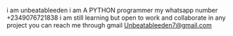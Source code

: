 i am unbeatableeden 
i am A PYTHON programmer 
my whatsapp number +2349076721838 
i am still learning but open to work and collaborate in any project
you can reach me through gmail Unbeatableeden7@gmail.com 

